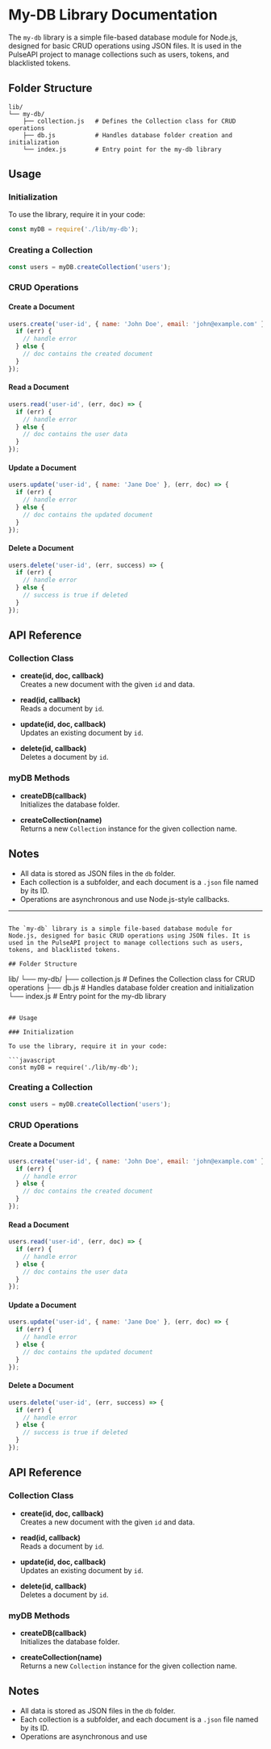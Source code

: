 # My-DB Library Documentation

The `my-db` library is a simple file-based database module for Node.js, designed for basic CRUD operations using JSON files. It is used in the PulseAPI project to manage collections such as users, tokens, and blacklisted tokens.

## Folder Structure

```
lib/
└── my-db/
    ├── collection.js   # Defines the Collection class for CRUD operations
    ├── db.js           # Handles database folder creation and initialization
    └── index.js        # Entry point for the my-db library
```

## Usage

### Initialization

To use the library, require it in your code:

```javascript
const myDB = require('./lib/my-db');
```

### Creating a Collection

```javascript
const users = myDB.createCollection('users');
```

### CRUD Operations

#### Create a Document

```javascript
users.create('user-id', { name: 'John Doe', email: 'john@example.com' }, (err, doc) => {
  if (err) {
    // handle error
  } else {
    // doc contains the created document
  }
});
```

#### Read a Document

```javascript
users.read('user-id', (err, doc) => {
  if (err) {
    // handle error
  } else {
    // doc contains the user data
  }
});
```

#### Update a Document

```javascript
users.update('user-id', { name: 'Jane Doe' }, (err, doc) => {
  if (err) {
    // handle error
  } else {
    // doc contains the updated document
  }
});
```

#### Delete a Document

```javascript
users.delete('user-id', (err, success) => {
  if (err) {
    // handle error
  } else {
    // success is true if deleted
  }
});
```

## API Reference

### Collection Class

- **create(id, doc, callback)**  
  Creates a new document with the given `id` and data.

- **read(id, callback)**  
  Reads a document by `id`.

- **update(id, doc, callback)**  
  Updates an existing document by `id`.

- **delete(id, callback)**  
  Deletes a document by `id`.

### myDB Methods

- **createDB(callback)**  
  Initializes the database folder.

- **createCollection(name)**  
  Returns a new `Collection` instance for the given collection name.

## Notes

- All data is stored as JSON files in the `db` folder.
- Each collection is a subfolder, and each document is a `.json` file named by its ID.
- Operations are asynchronous and use Node.js-style callbacks.

---
```# My-DB Library Documentation

The `my-db` library is a simple file-based database module for Node.js, designed for basic CRUD operations using JSON files. It is used in the PulseAPI project to manage collections such as users, tokens, and blacklisted tokens.

## Folder Structure

```
lib/
└── my-db/
    ├── collection.js   # Defines the Collection class for CRUD operations
    ├── db.js           # Handles database folder creation and initialization
    └── index.js        # Entry point for the my-db library
```

## Usage

### Initialization

To use the library, require it in your code:

```javascript
const myDB = require('./lib/my-db');
```

### Creating a Collection

```javascript
const users = myDB.createCollection('users');
```

### CRUD Operations

#### Create a Document

```javascript
users.create('user-id', { name: 'John Doe', email: 'john@example.com' }, (err, doc) => {
  if (err) {
    // handle error
  } else {
    // doc contains the created document
  }
});
```

#### Read a Document

```javascript
users.read('user-id', (err, doc) => {
  if (err) {
    // handle error
  } else {
    // doc contains the user data
  }
});
```

#### Update a Document

```javascript
users.update('user-id', { name: 'Jane Doe' }, (err, doc) => {
  if (err) {
    // handle error
  } else {
    // doc contains the updated document
  }
});
```

#### Delete a Document

```javascript
users.delete('user-id', (err, success) => {
  if (err) {
    // handle error
  } else {
    // success is true if deleted
  }
});
```

## API Reference

### Collection Class

- **create(id, doc, callback)**  
  Creates a new document with the given `id` and data.

- **read(id, callback)**  
  Reads a document by `id`.

- **update(id, doc, callback)**  
  Updates an existing document by `id`.

- **delete(id, callback)**  
  Deletes a document by `id`.

### myDB Methods

- **createDB(callback)**  
  Initializes the database folder.

- **createCollection(name)**  
  Returns a new `Collection` instance for the given collection name.

## Notes

- All data is stored as JSON files in the `db` folder.
- Each collection is a subfolder, and each document is a `.json` file named by its ID.
- Operations are asynchronous and use